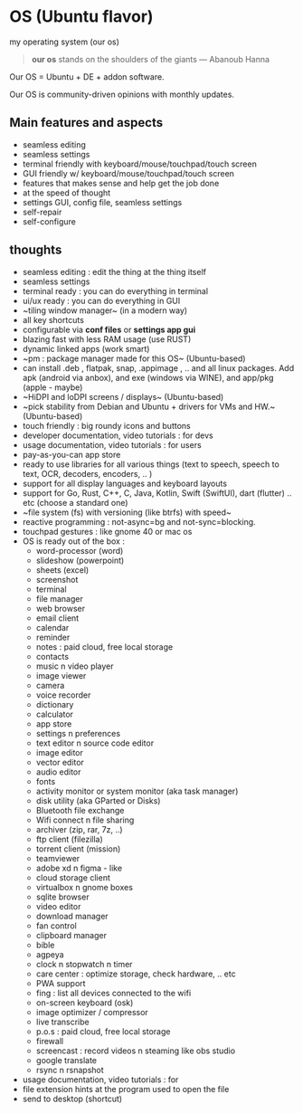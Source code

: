 # OS (Ubuntu flavor)
my operating system (our os)

> __our os__ stands on the shoulders of the giants
> — Abanoub Hanna

Our OS = Ubuntu + DE + addon software.

Our OS is community-driven opinions with monthly updates.

## Main features and aspects
- seamless editing
- seamless settings
- terminal friendly with keyboard/mouse/touchpad/touch screen
- GUI friendly w/ keyboard/mouse/touchpad/touch screen
- features that makes sense and help get the job done
- at the speed of thought
- settings GUI, config file, seamless settings
- self-repair
- self-configure

## thoughts
- seamless editing : edit the thing at the thing itself
- seamless settings
- terminal ready : you can do everything in terminal
- ui/ux ready : you can do everything in GUI
- ~tiling window manager~ (in a modern way)
- all key shortcuts
- configurable via __conf files__ or __settings app gui__
- blazing fast with less RAM usage (use RUST)
- dynamic linked apps (work smart)
- ~pm : package manager made for this OS~ (Ubuntu-based)
- can install .deb , flatpak, snap, .appimage , .. and all linux packages. Add apk (android via anbox), and exe (windows via WINE), and app/pkg (apple - maybe)
- ~HiDPI and loDPI screens / displays~ (Ubuntu-based)
- ~pick stability from Debian and Ubuntu + drivers for VMs and HW.~ (Ubuntu-based)
- touch friendly : big roundy icons and buttons
- developer documentation, video tutorials : for devs
- usage documentation, video tutorials : for users
- pay-as-you-can app store
- ready to use libraries for all various things (text to speech, speech to text, OCR, decoders, encoders, .. )
- support for all display languages and keyboard layouts
- support for Go, Rust, C++, C, Java, Kotlin, Swift (SwiftUI), dart (flutter) .. etc (choose a standard one)
- ~file system (fs) with versioning (like btrfs) with speed~
- reactive programming : not-async=bg and not-sync=blocking.
- touchpad gestures : like gnome 40 or mac os
- OS is ready out of the box :
  - word-processor (word)
  - slideshow (powerpoint)
  - sheets (excel)
  - screenshot
  - terminal
  - file manager
  - web browser
  - email client
  - calendar
  - reminder
  - notes : paid cloud, free local storage
  - contacts
  - music n video player
  - image viewer
  - camera
  - voice recorder
  - dictionary
  - calculator
  - app store
  - settings n preferences
  - text editor n source code editor
  - image editor
  - vector editor
  - audio editor
  - fonts
  - activity monitor or system monitor (aka task manager)
  - disk utility (aka GParted or Disks)
  - Bluetooth file exchange
  - Wifi connect n file sharing
  - archiver (zip, rar, 7z, ..)
  - ftp client (filezilla)
  - torrent client (mission)
  - teamviewer
  - adobe xd n figma - like
  - cloud storage client
  - virtualbox n gnome boxes
  - sqlite browser
  - video editor
  - download manager
  - fan control
  - clipboard manager
  - bible
  - agpeya
  - clock n stopwatch n timer
  - care center : optimize storage, check hardware, .. etc
  - PWA support
  - fing : list all devices connected to the wifi
  - on-screen keyboard (osk)
  - image optimizer / compressor
  - live transcribe
  - p.o.s : paid cloud, free local storage
  - firewall
  - screencast : record videos n steaming like obs studio
  - google translate
  - rsync n rsnapshot
- usage documentation, video tutorials : for 
- file extension hints at the program used to open the file
- send to desktop (shortcut)
